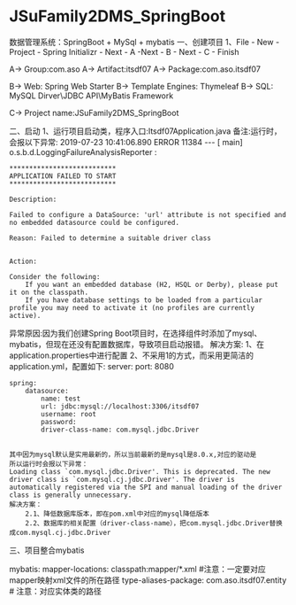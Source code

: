 # JSuFamily2DMS_SpringBoot
数据管理系统：SpringBoot + MySql + mybatis
一、创建项目
1、File - New - Project - Spring Initializr - Next - A -Next - B - Next - C - Finish

A->     Group:com.aso
A->     Artifact:itsdf07
A->     Package:com.aso.itsdf07
   
B->     Web:                Spring Web Starter
B->     Template Engines:   Thymeleaf
B->     SQL:                MySQL Dirver\JDBC API\MyBatis Framework 

C->     Project name:JSuFamily2DMS_SpringBoot

二、启动
1、运行项目启动类，程序入口:Itsdf07Application.java
备注:运行时，会报以下异常:
    2019-07-23 10:41:06.890 ERROR 11384 --- [           main] o.s.b.d.LoggingFailureAnalysisReporter   : 
    
    ***************************
    APPLICATION FAILED TO START
    ***************************
    
    Description:
    
    Failed to configure a DataSource: 'url' attribute is not specified and no embedded datasource could be configured.
    
    Reason: Failed to determine a suitable driver class
    
    
    Action:
    
    Consider the following:
        If you want an embedded database (H2, HSQL or Derby), please put it on the classpath.
        If you have database settings to be loaded from a particular profile you may need to activate it (no profiles are currently active).

异常原因:因为我们创建Spring Boot项目时，在选择组件时添加了mysql、mybatis，但现在还没有配置数据库，导致项目启动报错。
解决方案:
    1、在application.properties中进行配置
    2、不采用1的方式，而采用更简洁的application.yml，配置如下:
    server:
      port: 8080
     
    spring:
        datasource:
            name: test
            url: jdbc:mysql://localhost:3306/itsdf07
            username: root
            password: 
            driver-class-name: com.mysql.jdbc.Driver


    其中因为mysql默认是实用最新的，所以当前最新的是mysql是8.0.x,对应的驱动是
    所以运行时会报以下异常：
    Loading class `com.mysql.jdbc.Driver'. This is deprecated. The new driver class is `com.mysql.cj.jdbc.Driver'. The driver is automatically registered via the SPI and manual loading of the driver class is generally unnecessary.
    解决方案：
        2.1、降低数据库版本，即在pom.xml中对应的mysql降低版本
        2.2、数据库的相关配置（driver-class-name），把com.mysql.jdbc.Driver替换成com.mysql.cj.jdbc.Driver
三、项目整合mybatis

mybatis:
  mapper-locations: classpath:mapper/*.xml  #注意：一定要对应mapper映射xml文件的所在路径
  type-aliases-package: com.aso.itsdf07.entity  # 注意：对应实体类的路径    
    
    
    
    